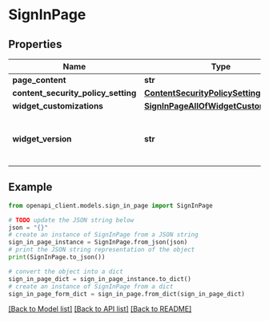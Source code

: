 # SignInPage


## Properties

Name | Type | Description | Notes
------------ | ------------- | ------------- | -------------
**page_content** | **str** |  | [optional] 
**content_security_policy_setting** | [**ContentSecurityPolicySetting**](ContentSecurityPolicySetting.md) |  | [optional] 
**widget_customizations** | [**SignInPageAllOfWidgetCustomizations**](SignInPageAllOfWidgetCustomizations.md) |  | [optional] 
**widget_version** | **str** | The version specified as a [Semantic Version](https://semver.org/). | [optional] 

## Example

```python
from openapi_client.models.sign_in_page import SignInPage

# TODO update the JSON string below
json = "{}"
# create an instance of SignInPage from a JSON string
sign_in_page_instance = SignInPage.from_json(json)
# print the JSON string representation of the object
print(SignInPage.to_json())

# convert the object into a dict
sign_in_page_dict = sign_in_page_instance.to_dict()
# create an instance of SignInPage from a dict
sign_in_page_form_dict = sign_in_page.from_dict(sign_in_page_dict)
```
[[Back to Model list]](../README.md#documentation-for-models) [[Back to API list]](../README.md#documentation-for-api-endpoints) [[Back to README]](../README.md)


